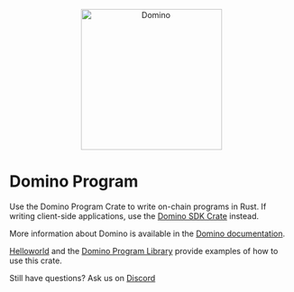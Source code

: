 <p align="center">
  <a href="https://domino.com">
    <img alt="Domino" src="https://i.imgur.com/IKyzQ6T.png" width="250" />
  </a>
</p>

# Domino Program

Use the Domino Program Crate to write on-chain programs in Rust.  If writing client-side applications, use the [Domino SDK Crate](https://crates.io/crates/domino-sdk) instead.

More information about Domino is available in the [Domino documentation](https://docs.domino.com/).

[Helloworld](https://github.com/domino-labs/example-helloworld) and the [Domino Program Library](https://github.com/domino-labs/domino-program-library) provide examples of how to use this crate.

Still have questions?  Ask us on [Discord](https://discordapp.com/invite/pquxPsq)
